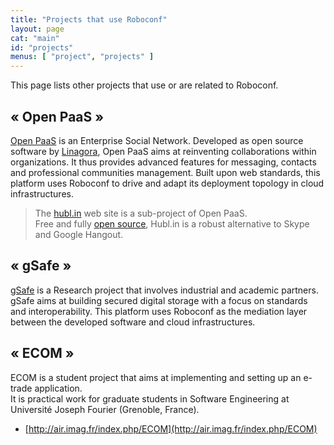 ```yaml
---
title: "Projects that use Roboconf"
layout: page
cat: "main"
id: "projects"
menus: [ "project", "projects" ]
---
```


This page lists other projects that use or are related to Roboconf. 


## &laquo; Open PaaS &raquo;

[Open PaaS](http://open-paas.org/) is an Enterprise Social Network. Developed as open source software by
[Linagora](http://linagora.com), Open PaaS aims at reinventing collaborations within organizations. 
It thus provides advanced features for messaging, contacts and professional communities management.
Built upon web standards, this platform uses Roboconf to drive and adapt its deployment topology in cloud infrastructures.

> The [hubl.in](http://hubl.in/) web site is a sub-project of Open PaaS.  
> Free and fully [open source](https://github.com/linagora/hublin), Hubl.in is a robust alternative to Skype and Google Hangout.


## &laquo; gSafe &raquo;

[gSafe](https://research.linagora.com/display/gsafe/gSafe+Overview) is a Research project that involves
industrial and academic partners. gSafe aims at building secured digital storage with a focus on standards and interoperability.
This platform uses Roboconf as the mediation layer between the developed software and cloud infrastructures.


## &laquo; ECOM &raquo;

ECOM is a student project that aims at implementing and setting up an e-trade application.  
It is practical work for graduate students in Software Engineering at
Université Joseph Fourier (Grenoble, France).
  
* [http://air.imag.fr/index.php/ECOM](http://air.imag.fr/index.php/ECOM)
